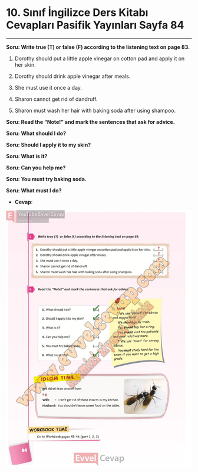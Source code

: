 # 10. Sınıf İngilizce Ders Kitabı Cevapları Pasifik Yayınları Sayfa 84

---

**Soru: Write true (T) or false (F) according to the listening text on page 83.**

1. Dorothy should put a little apple vinegar on cotton pad and apply it on her skin.

 2. Dorothy should drink apple vinegar after meals.

 3. She must use it once a day.

 4. Sharon cannot get rid of dandruff.

 5. Sharon must wash her hair with baking soda after using shampoo.

**Soru: Read the “Note!” and mark the sentences that ask for advice.**

**Soru: What should I do?**

**Soru: Should I apply it to my skin?**

**Soru: What is it?**

**Soru: Can you help me?**

**Soru: You must try baking soda.**

**Soru: What must I do?**

-   **Cevap**:

![Image 1](./image_1.jpg)